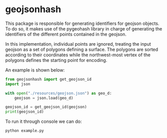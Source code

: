# geojsonhash

This package is responsible for generating identifiers for geojson objects. To do so, it makes use of the pygeohash library in charge of generating the identifiers of the different points contained in the geojson.

In this implementation, individual points are ignored, treating the input geojson as a set of polygons defining a surface. The polygons are sorted according to their coordinates while the northwest-most vertex of the polygons defines the starting point for encoding. 

An example is shown below:

```python
from geojsonhash import get_geojson_id
import json

with open("./resources/geojson.json") as geo_d:
    geojson = json.load(geo_d)

geojson_id = get_geojson_id(geojson)
print(geojson_id)
```

To run it through console we can do:

```bash
python example.py
```